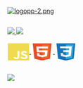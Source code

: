 [![logopp-2.png](https://i.postimg.cc/Znh2jtNG/logopp-2.png)](https://postimg.cc/MMd9KLd5) 


  ##


<div>
  <a href="https://github.com/jyuky">
  <img height="150em" src="https://github-readme-stats.vercel.app/api?username=jyuky&show_icons=true&theme=chartreuse-dark&include_all_commits=true&count_private=true"/>
  <img height="150em" src="https://github-readme-stats.vercel.app/api/top-langs/?username=jyuky&layout=compact&langs_count=7&theme=chartreuse-dark"/>
</div>
<div style="display: inline_block"><br>
  <img align="center" alt="Yuky-Js" height="40" width="50" src="https://raw.githubusercontent.com/devicons/devicon/master/icons/javascript/javascript-plain.svg">  
  <img align="center" alt="Yuky-HTML" height="40" width="50" src="https://raw.githubusercontent.com/devicons/devicon/master/icons/html5/html5-original.svg">
  <img align="center" alt="Yuky-CSS" height="40" width="50" src="https://raw.githubusercontent.com/devicons/devicon/master/icons/css3/css3-original.svg">
 </div>
  
  ##
<div>
 <a href="https://www.linkedin.com/in/jessykayuky/" target="_blank"><img src="https://img.shields.io/badge/-LinkedIn-%230077B5?style=for-the-badge&logo=linkedin&logoColor=white" target="_blank"></a> 
<div/>
